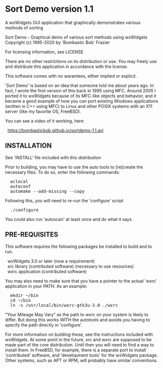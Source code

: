 # Sort Demo version 1.1
A wxWidgets GUI application that graphically demonstrates various methods of sorting


Sort Demo - Graphical demo of various sort methods using wxWidgets
Copyright (c) 1995-2020 by 'Bombastic Bob' Frazier

For licensing information, see LICENSE

There are no other restrictions on its distribution or use.  You may freely
use and distribute this application in accordance with the license.

This software comes with no warantees, either implied or explicit.

'Sort Demo' is based on an idea that someone told me about years ago.  In
fact, I wrote the first version of this back in 1995 using MFC.  Around
2005 I ported it to wxWidgets because of its MFC-like objects and behavior,
and it became a good example of how you can port existing Wiodows
applications (written in C++ using MFC) to Linux and other POSIX
systems with an X11 server (like my favorite OS, FreeBSD).

You can see a video of it working, here:

&nbsp;&nbsp;<a href="https://bombasticbob.github.io/sortdemo-1.1.avi">https://bombasticbob.github.io/sortdemo-1.1.avi</a><br>


INSTALLATION
------------

See 'INSTALL' file included with this distribution

Prior to building, you may have to use the auto tools to [re]create
the necessary files.  To do so, enter the following commands:
<pre>
  aclocal
  autoconf
  automake --add-missing --copy
</pre>
Following this, you will need to re-run the 'configure' script
<pre>
  ./configure
</pre>
You could also run 'autoscan' at least once and do what it says.


PRE-REQUISITES
--------------

This software requires the following packages be installed to build
and to run.

&nbsp;&nbsp;wxWidgets 3.0 or later (now a requirement)<br>
&nbsp;&nbsp;xrc library (contributed software) (necessary to use resources)<br>
&nbsp;&nbsp;wxrc application (contributed software)<br>

You may also need to make sure that you have a pointer to the actual
'wxrc' application in your PATH.  As an example:
<pre>
  mkdir ~/bin
  cd ~/bin
  ln -s /usr/local/bin/wxrc-gtk3u-3.0 ./wxrc
</pre>
"Your Mileage May Vary" as the path to wxrc on your system is likely
to differ.  But doing this works WITH the autotools and avoids you
having to specify the path directly in 'configure'.


For more information on building these, see the instructions included
with wxWidgets.  At some point in the future, xrc and wxrc are supposed
to be made part of the core distribution.  Until then you will need to
find a way to install them.  In FreeBSD, for example, there is a separate
port to install 'contributed' software, and 'development tools' for the
wxWidgets package.  Other systems, such as APT or RPM, will probably have
similar conventions.


